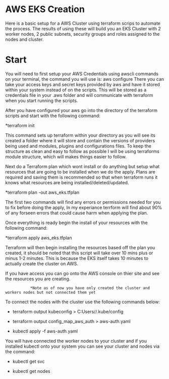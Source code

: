 # AWS EKS Creation
Here is a basic setup for a AWS Cluster using terraform scrips to automate the process. The results of using these will build you an EKS Cluster with 2 worker nodes, 2 public subnets, security groups and roles assigned to the nodes and cluster.

# Start
You will need to first setup your AWS Credentials using awscli commands on your terminal, the command you will use is:
  aws configure
There you can take your access keys and secret keys provided by aws and have it stored within your system instead of on the scripts. This will be stored as a credentials file in your .aws folder and will communicate with terraform when you start running the scripts. 

After you have configured your aws go into the directory of the terraform scripts and start with the following command:

*terraform init

This command sets up terraform within your directory as you will see its created a folder where it will store and contain the versions of providers being used and modules, plugins and configurations files. To keep the structure as clean and easy to follow as possible I will be using terraforms module structure, which will makes things easier to follow.  

Next do a Terraform plan which wont install or do anything but setup what resources that are going to be installed when we do the apply. Plans are required and saving them is recommended so that when terraform runs it knows what resources are being installed/deleted/updated.

*terraform plan -out aws_eks.tfplan

The first two commands will find any errors or permissions needed for you to fix before doing the apply, In my experiance terrform will find about 90% of any forseen errors that could cause harm when applying the plan. 

Once everything is ready begin the install of your resources with the following command: 

*terraform apply aws_eks.tfplan

Terraform will then begin installing the resources based off the plan you created, it should be noted that this script will take over 10 mins plus or minus 1-2 minutes. This is because the EKS itself takes 10 minutes to actually create the cluster on AWS. 

If you have access you can go onto the AWS console on thier site and see the resources you are creating. 

               *Note as of now you have only created the cluster and workers nodes but not connected them yet
To connect the nodes with the cluster use the following commands below: 
 * terraform output kubeconfig > C:Users/<profile here>/.kube/config
 
 * terraform output config_map_aws_auth > aws-auth.yaml
 
 * kubectl apply -f aws-auth.yaml

You will have connected the worker nodes to your cluster and if you installed kubectl onto your system you can see your cluster and nodes via the command:
 
 * kubectl get svc 
 
 * kubectl get nodes
  
  
  
